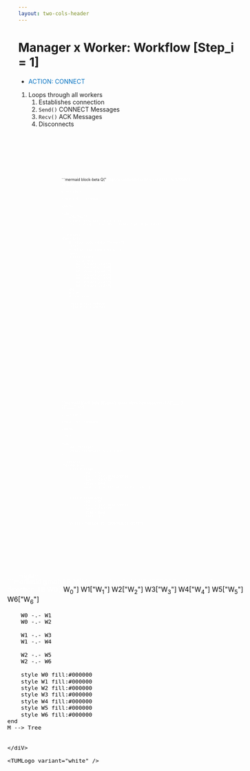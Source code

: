 ```yaml
---
layout: two-cols-header
---
```


# Manager x Worker: Workflow [Step_i = 1]

- <span style="color:#0070C0;font-style:bold;">ACTION: CONNECT</span>
1. Loops through all workers
    1. Establishes connection
    2. `Send()` CONNECT Messages
    3. `Recv()` ACK Messages
    4. Disconnects

<div
    alt="StepQ"
    style="transform: scale(0.6)"
    class="absolute top--5 left-30% right-0 bottom-0"
>
```mermaid
block-beta
    Q("<font color=white>StepQ")
    space
    block:items
        columns 1
        A["<del>CONN</del>"] 
        B["ROOT"]
        C["____"]
    end

    Q --> items

    style Q fill:#FF0000
```
</div>

<div
    alt="Pool"
    style="transform: scale(0.9)"
    class="absolute top-13% left-60% right-0 bottom-0"
>

```mermaid
block-beta
    M("<font color=white>Manager")
    space
    P("<font color=white>Pool ")
    space
    block:workers
        columns 3
        W0["W<sub>0</sub>"] 
        W1["W<sub>1</sub>"]
        W2["W<sub>2</sub>"]
        W3["W<sub>3</sub>"]
        W4["W<sub>4</sub>"]
        W5["W<sub>5</sub>"]
        W6["W<sub>6</sub>"]
    end
    M-->P
    P-->workers

    style M fill:#FF0000
    style P fill:#0070C0
```
</div>

<div
    alt="JobQ"
    style="transform: scale(0.6)"
    class="absolute top-18% left-30% right--1% bottom-0"
>
```mermaid
block-beta
    J("<font color=white>Jobs")
    space
    block:items
        columns 1
        A["____"] 
        B["____"] 
    end

    J --> items

    style J fill:#000000
```
</div>

::left::

<div 
    alt="Message"
    style="transform: scale(0.8)"
>

```mermaid
classDiagram
    class Message{
            +id   = 0
            +ts   = 1715280981565948
            +type = CONNECT
            +flag = NONE
            +data = [ worker_addr_i, host_addr ]
    }

    class Message_ACK{
            +id   = 0
            +ts   = 1715280981565948
            +type = CONNECT
            +flag = NONE
            +data = [ ]
    }
    %% style Message fill:#0070C0,color:#fff
```

</div>


::right::

<div 
    alt="ManagerxWorker"
    style="transform: scale(1.1)"
    class="absolute bottom-13% right-16%"
>
```mermaid
graph LR 
    M[<font color=white>Manager]
    style M fill:#FF0000
    subgraph Tree
        direction TB
        W0["<font color=black>W<sub>0</sub>"]
        W1["<font color=black>W<sub>1</sub>"]
        W2["<font color=black>W<sub>2</sub>"]
        W3["<font color=black>W<sub>3</sub>"]
        W4["<font color=black>W<sub>4</sub>"]
        W5["<font color=black>W<sub>5</sub>"]
        W6["<font color=black>W<sub>6</sub>"]

        W0 -.- W1
        W0 -.- W2

        W1 -.- W3
        W1 -.- W4

        W2 -.- W5
        W2 -.- W6

        style W0 fill:#000000
        style W1 fill:#000000
        style W2 fill:#000000
        style W3 fill:#000000
        style W4 fill:#000000
        style W5 fill:#000000
        style W6 fill:#000000
    end
    M --> Tree
```

</diV>

<TUMLogo variant="white" />

